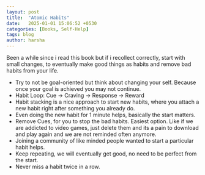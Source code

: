 ```yaml
---
layout: post
title:  "Atomic Habits"
date:   2025-01-01 15:06:52 +0530
categories: [Books, Self-Help]
tags: blog
author: harsha
---
```


Been a while since i read this book but if i recollect correctly, start with small changes, to eventually make good things as habits and remove bad habits from your life.

- Try to not be goal-oriented but think about changing your self. Because once your goal is achieved you may not continue.
- Habit Loop: Cue -> Craving -> Response -> Reward
- Habit stacking is a nice approach to start new habits, where you attach a new habit right after something you already do.
- Even doing the new habit for 1 minute helps, basically the start matters.
- Remove Cues, for you to stop the bad habits. Easiest option. Like if we are addicted to video games, just delete them and its a pain to download and play again and we are not reminded often anymore.
- Joining a community of like minded people wanted to start a particular habit helps.
- Keep repeating, we will eventually get good, no need to be perfect from the start.
- Never miss a habit twice in a row.